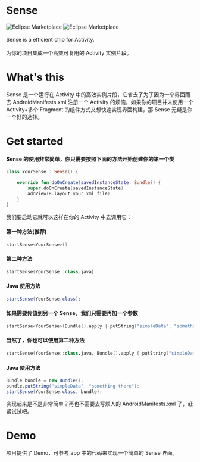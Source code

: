 # Sense
![Eclipse Marketplace](https://img.shields.io/badge/license-Apache2.0-blue)
![Eclipse Marketplace](https://img.shields.io/badge/version-v1.1-green)<br/><br/>
Sense is a efficient chip for Activity.<br/><br/>
为你的项目集成一个高效可复用的 Activity 实例片段。
# What's this
Sense 是一个运行在 Activity 中的高效实例片段，它省去了为了因为一个界面而去 AndroidManifests.xml 注册一个 Activity 的烦恼，如果你的项目并未使用一个 Activity+多个 Fragment 的组件方式又想快速实现界面构建，那 Sense 无疑是你一个好的选择。
# Get started
#### Sense 的使用非常简单，你只需要按照下面的方法开始创建你的第一个类
```kotlin
class YourSense : Sense() {

    override fun doOnCreate(savedInstanceState: Bundle?) {
        super.doOnCreate(savedInstanceState)
        addView(R.layout.your_xml_file)
    }
}
```
我们要启动它就可以这样在你的 Activity 中去调用它：<br/>
#### 第一种方法(推荐)
```kotlin
startSense<YourSense>()
```
#### 第二种方法
```kotlin
startSense(YourSense::class.java)
```
#### Java 使用方法
```java
startSense(YourSense.class);
```
#### 如果需要传值到另一个 Sense，我们只需要再加一个参数
```kotlin
startSense<YourSense>(Bundle().apply { putString("simpleData", "something there") })
```
#### 当然了，你也可以使用第二种方法
```kotlin
startSense(YourSense::class.java, Bundle().apply { putString("simpleData", "something there") })
```
#### Java 使用方法
```java
Bundle bundle = new Bundle();
bundle.putString("simpleData", "something there");
startSense(YourSense.class, bundle);
```
实现起来是不是非常简单？再也不需要去写烦人的 AndroidManifests.xml 了，赶紧试试吧。
# Demo
项目提供了 Demo，可参考 app 中的代码来实现一个简单的 Sense 界面。
